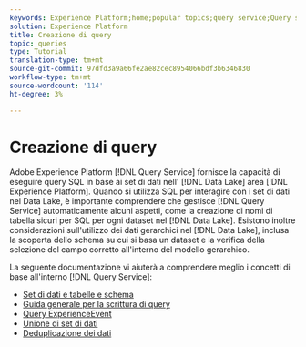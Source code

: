 ```yaml
---
keywords: Experience Platform;home;popular topics;query service;Query service;create queries;
solution: Experience Platform
title: Creazione di query
topic: queries
type: Tutorial
translation-type: tm+mt
source-git-commit: 97dfd3a9a66fe2ae82cec8954066bdf3b6346830
workflow-type: tm+mt
source-wordcount: '114'
ht-degree: 3%

---
```



# Creazione di query

Adobe Experience Platform [!DNL Query Service] fornisce la capacità di eseguire query SQL in base ai set di dati nell&#39; [!DNL Data Lake] area [!DNL Experience Platform]. Quando si utilizza SQL per interagire con i set di dati nel Data Lake, è importante comprendere che gestisce [!DNL Query Service] automaticamente alcuni aspetti, come la creazione di nomi di tabella sicuri per SQL per ogni dataset nel [!DNL Data Lake]. Esistono inoltre considerazioni sull&#39;utilizzo dei dati gerarchici nel [!DNL Data Lake], inclusa la scoperta dello schema su cui si basa un dataset e la verifica della selezione del campo corretto all&#39;interno del modello gerarchico.

La seguente documentazione vi aiuterà a comprendere meglio i concetti di base all&#39;interno [!DNL Query Service]:

- [Set di dati e tabelle e schema](./datasets-and-tables.md)
- [Guida generale per la scrittura di query](./writing-queries.md)
- [Query ExperienceEvent](./experience-event-queries.md)
- [Unione di set di dati](./joining-datasets.md)
- [Deduplicazione dei dati](./deduplication.md)
